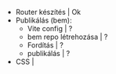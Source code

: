 - Router készítés        | Ok
- Publikálás (bem):
  - Vite config          |  ?
  - bem repo létrehozása |  ?
  - Fordítás             |  ?
  - publikálás           |  ?
- CSS                    |  